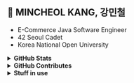 ## 👋 MINCHEOL KANG, 강민철
- E-Commerce Java Software Engineer
- 42 Seoul Cadet
- Korea National Open University

<details>	
  <summary><b>GitHub Stats</b></summary>

  <br />
  <img height="180em" src="https://github-readme-stats.vercel.app/api?username=platanus-kr&show_icons=true&hide_border=true&&count_private=true&include_all_commits=true&theme=vue" />

</details>

<details>	
  <summary><b>GitHub Contributes</b></summary>

  <br />
  <img height="180em" src="https://github-readme-streak-stats.herokuapp.com?user=platanus-kr&theme=vue&locale=ko&date_format=%5BY.%5Dn.j&hide_border=true" />
</details>

<details>	
  <summary><b>Stuff in use</b></summary>
  <br />
  <ul>
    <li><b>Infrastructure</b> : XCP-ng, Rocky Linux, Docker, Apache HTTP Server, NGINX</li>
    <li><b>Persistent</b> : MyBatis, JPA, MariaDB, mdadm, LVM</li>
    <li><b>Development tools</b> : Mac, IntelliJ, Sublime Text</li>
    <li><b>others</b> : joplin, notion, Microsoft To do, GoodNotes..</li>
  </ul>
</details>
